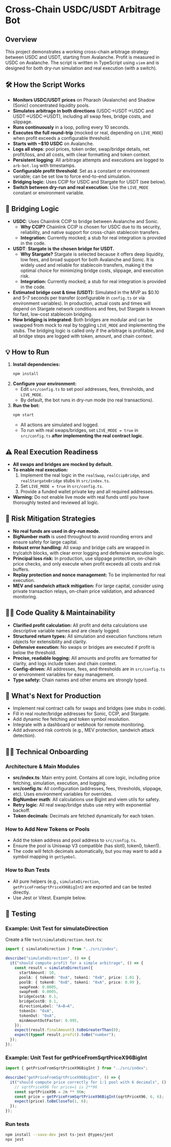 # Cross-Chain USDC/USDT Arbitrage Bot

## Overview

This project demonstrates a working cross-chain arbitrage strategy between USDC and USDT, starting from Avalanche. Profit is measured in USDC on Avalanche. The script is written in TypeScript using `viem` and is designed for both dry-run simulation and real execution (with a switch).

## 🛠️ How the Script Works

- **Monitors USDC/USDT prices** on Pharaoh (Avalanche) and Shadow (Sonic) concentrated liquidity pools.
- **Simulates arbitrage in both directions** (USDC→USDT→USDC and USDT→USDC→USDT), including all swap fees, bridge costs, and slippage.
- **Runs continuously** in a loop, polling every 10 seconds.
- **Executes the full round-trip** (mocked or real, depending on `LIVE_MODE`) when profit exceeds a configurable threshold.
- **Starts with ~$10 USDC** on Avalanche.
- **Logs all steps**: pool prices, token order, swap/bridge details, net profit/loss, and all costs, with clear formatting and token context.
- **Persistent logging**: All arbitrage attempts and executions are logged to `arb-bot.log` with timestamps.
- **Configurable profit threshold**: Set as a constant or environment variable; can be set low to force end-to-end simulation.
- **Bridging logic**: Uses CCIP for USDC and Stargate for USDT (see below).
- **Switch between dry-run and real execution**: Use the `LIVE_MODE` constant or environment variable.

## 🔁 Bridging Logic

- **USDC**: Uses Chainlink CCIP to bridge between Avalanche and Sonic.
  - **Why CCIP?** Chainlink CCIP is chosen for USDC due to its security, reliability, and native support for cross-chain stablecoin transfers.
  - **Integration:** Currently mocked; a stub for real integration is provided in the code.
- **USDT**: **Stargate is the chosen bridge for USDT.**
  - **Why Stargate?** Stargate is selected because it offers deep liquidity, low fees, and broad support for both Avalanche and Sonic. It is widely used and reliable for stablecoin transfers, making it the optimal choice for minimizing bridge costs, slippage, and execution risk.
  - **Integration:** Currently mocked; a stub for real integration is provided in the code.
- **Estimated bridge cost & time (USDT):** Simulated in the MVP as $0.10 and 5–7 seconds per transfer (configurable in `config.ts` or via environment variables). In production, actual costs and times will depend on Stargate network conditions and fees, but Stargate is known for fast, low-cost stablecoin bridging.
- **How bridging is integrated:** Both bridges are modular and can be swapped from mock to real by toggling `LIVE_MODE` and implementing the stubs. The bridging logic is called only if the arbitrage is profitable, and all bridge steps are logged with token, amount, and chain context.

## 💡 How to Run

1. **Install dependencies:**
   ```bash
   npm install
   ```
2. **Configure your environment:**
   - Edit `src/config.ts` to set pool addresses, fees, thresholds, and `LIVE_MODE`.
   - By default, the bot runs in dry-run mode (no real transactions).
3. **Run the bot:**
   ```bash
   npm start
   ```
   - All actions are simulated and logged.
   - To run with real swaps/bridges, set `LIVE_MODE = true` in `src/config.ts` **after implementing the real contract logic**.

## ⚠️ Real Execution Readiness

- **All swaps and bridges are mocked by default.**
- **To enable real execution:**
  1. Implement the real logic in the `realSwap`, `realCcipBridge`, and `realStargateBridge` stubs in `src/index.ts`.
  2. Set `LIVE_MODE = true` in `src/config.ts`.
  3. Provide a funded wallet private key and all required addresses.
- **Warning:** Do not enable live mode with real funds until you have thoroughly tested and reviewed all logic.

## 📄 Risk Mitigation Strategies

- **No real funds are used in dry-run mode.**
- **BigNumber math** is used throughout to avoid rounding errors and ensure safety for large capital.
- **Robust error handling:** All swap and bridge calls are wrapped in try/catch blocks, with clear error logging and defensive execution logic.
- **Principal loss risk:** In production, use slippage protection, on-chain price checks, and only execute when profit exceeds all costs and risk buffers.
- **Replay protection and nonce management:** To be implemented for real execution.
- **MEV and sandwich attack mitigation:** For large capital, consider using private transaction relays, on-chain price validation, and advanced monitoring.

## 🧑‍💻 Code Quality & Maintainability

- **Clarified profit calculation:** All profit and delta calculations use descriptive variable names and are clearly logged.
- **Structured return types:** All simulation and execution functions return objects for extensibility and clarity.
- **Defensive execution:** No swaps or bridges are executed if profit is below the threshold.
- **Precise, readable logging:** All amounts and profits are formatted for clarity, and logs include token and chain context.
- **Config-driven:** All addresses, fees, and thresholds are in `src/config.ts` or environment variables for easy management.
- **Type safety:** Chain names and other enums are strongly typed.

## 🚦 What's Next for Production

- Implement real contract calls for swaps and bridges (see stubs in code).
- Fill in real router/bridge addresses for Sonic, CCIP, and Stargate.
- Add dynamic fee fetching and token symbol resolution.
- Integrate with a dashboard or webhook for remote monitoring.
- Add advanced risk controls (e.g., MEV protection, sandwich attack detection).

## 🧑‍🔬 Technical Onboarding

### Architecture & Main Modules

- **src/index.ts**: Main entry point. Contains all core logic, including price fetching, simulation, execution, and logging.
- **src/config.ts**: All configuration (addresses, fees, thresholds, slippage, etc). Uses environment variables for overrides.
- **BigNumber math**: All calculations use BigInt and viem utils for safety.
- **Retry logic**: All real swap/bridge stubs use retry with exponential backoff.
- **Token decimals**: Decimals are fetched dynamically for each token.

### How to Add New Tokens or Pools

- Add the token address and pool address to `src/config.ts`.
- Ensure the pool is Uniswap V3 compatible (has slot0, token0, token1).
- The code will fetch decimals automatically, but you may want to add a symbol mapping in `getSymbol`.

### How to Run Tests

- All pure helpers (e.g., `simulateDirection`, `getPriceFromSqrtPriceX96BigInt`) are exported and can be tested directly.
- Use Jest or Vitest. Example below.

## 🧪 Testing

### Example: Unit Test for simulateDirection

Create a file `test/simulateDirection.test.ts`:

```ts
import { simulateDirection } from "../src/index";

describe("simulateDirection", () => {
  it("should compute profit for a simple arbitrage", () => {
    const result = simulateDirection({
      startAmount: 10,
      poolA: { token0: "0xA", token1: "0xB", price: 1.01 },
      poolB: { token0: "0xB", token1: "0xA", price: 0.99 },
      swapFeeA: 0.0005,
      swapFeeB: 0.0005,
      bridgeCostA: 0.1,
      bridgeCostB: 0.1,
      directionLabel: "A→B→A",
      tokenIn: "0xA",
      tokenOut: "0xA",
      minAmountOutFactor: 0.995,
    });
    expect(result.finalAmount).toBeGreaterThan(0);
    expect(typeof result.profit).toBe("number");
  });
});
```

### Example: Unit Test for getPriceFromSqrtPriceX96BigInt

```ts
import { getPriceFromSqrtPriceX96BigInt } from "../src/index";

describe("getPriceFromSqrtPriceX96BigInt", () => {
  it("should compute price correctly for 1:1 pool with 6 decimals", () => {
    // sqrtPriceX96 for price=1 is 2**96
    const sqrtPriceX96 = 2n ** 96n;
    const price = getPriceFromSqrtPriceX96BigInt(sqrtPriceX96, 6, 6);
    expect(price).toBeCloseTo(1, 6);
  });
});
```

### Run tests

```bash
npm install --save-dev jest ts-jest @types/jest
npx jest
```
